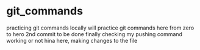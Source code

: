 # git_commands
practicing git commands locally
will practice git commands here
from zero to hero
2nd commit to be done 
finally checking my pushing command working or not
hina here, making changes to the file